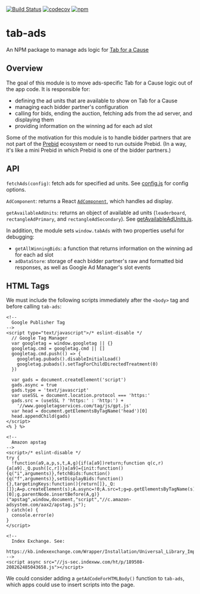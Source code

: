 [![Build Status](https://travis-ci.org/gladly-team/tab-ads.svg?branch=master)](https://travis-ci.org/gladly-team/tab-ads)
[![codecov](https://codecov.io/gh/gladly-team/tab-ads/branch/master/graph/badge.svg)](https://codecov.io/gh/gladly-team/tab-ads)
[![npm](https://img.shields.io/npm/v/tab-ads.svg)](https://www.npmjs.com/package/tab-ads)
# tab-ads
An NPM package to manage ads logic for [Tab for a Cause](https://github.com/gladly-team/tab)

## Overview
The goal of this module is to move ads-specific Tab for a Cause logic out of the app code. It is responsible for:
- defining the ad units that are available to show on Tab for a Cause
- managing each bidder partner's configuration
- calling for bids, ending the auction, fetching ads from the ad server, and displaying them
- providing information on the winning ad for each ad slot

Some of the motivation for this module is to handle bidder partners that are not part of the [Prebid](https://github.com/prebid/Prebid.js) ecosystem or need to run outside Prebid. (In a way, it's like a mini Prebid in which Prebid is one of the bidder partners.)

## API

`fetchAds(config)`: fetch ads for specified ad units. See [config.js](https://github.com/gladly-team/tab-ads/blob/master/src/config.js#L10-L52) for config options.

`AdComponent`: returns a React [`AdComponent`](https://github.com/gladly-team/tab-ads/blob/master/src/AdComponent.js), which handles ad display.

`getAvailableAdUnits`: returns an object of available ad units (`leaderboard`, `rectangleAdPrimary`, and `rectangleAdSecondary`). See [getAvailableAdUnits.js](https://github.com/gladly-team/tab-ads/blob/master/src/getAvailableAdUnits.js).

In addition, the module sets `window.tabAds` with two properties useful for debugging:
- `getAllWinningBids`: a function that returns information on the winning ad for each ad slot
- `adDataStore`: storage of each bidder partner's raw and formatted bid responses, as well as Google Ad Manager's slot events

## HTML Tags
We must include the following scripts immediately after the `<body>` tag and before calling `tab-ads`:
```
<!--
  Google Publisher Tag
-->
<script type="text/javascript">/* eslint-disable */
  // Google Tag Manager
  var googletag = window.googletag || {}
  googletag.cmd = googletag.cmd || []
  googletag.cmd.push(() => {
    googletag.pubads().disableInitialLoad()
    googletag.pubads().setTagForChildDirectedTreatment(0)
  })

  var gads = document.createElement('script')
  gads.async = true
  gads.type = 'text/javascript'
  var useSSL = document.location.protocol === 'https:'
  gads.src = (useSSL ? 'https:' : 'http:') +
    '//www.googletagservices.com/tag/js/gpt.js'
  var head = document.getElementsByTagName('head')[0]
  head.appendChild(gads)
</script>
<% } %>

<!--
  Amazon apstag
-->
<script>/* eslint-disable */
try {
  !function(a9,a,p,s,t,A,g){if(a[a9])return;function q(c,r){a[a9]._Q.push([c,r])}a[a9]={init:function(){q("i",arguments)},fetchBids:function(){q("f",arguments)},setDisplayBids:function(){},targetingKeys:function(){return[]},_Q:[]};A=p.createElement(s);A.async=!0;A.src=t;g=p.getElementsByTagName(s)[0];g.parentNode.insertBefore(A,g)}("apstag",window,document,"script","//c.amazon-adsystem.com/aax2/apstag.js");
} catch(e) {
  console.error(e)
}
</script>

<!--
  Index Exchange. See:
  https://kb.indexexchange.com/Wrapper/Installation/Universal_Library_Implementation.htm
-->
<script async src="//js-sec.indexww.com/ht/p/189508-208262485043658.js"></script>
```

We could consider adding a `getAdCodeForHTMLBody()` function to `tab-ads`, which apps could use to insert scripts into the page.
